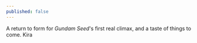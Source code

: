 ```yaml
---
published: false
---
```


A return to form for *Gundam Seed*'s first real climax, and a taste of things to come. Kira 